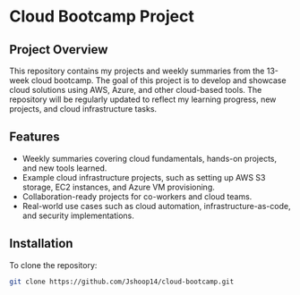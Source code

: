 # Cloud Bootcamp Project

## Project Overview

This repository contains my projects and weekly summaries from the 13-week cloud bootcamp. The goal of this project is to develop and showcase cloud solutions using AWS, Azure, and other cloud-based tools. The repository will be regularly updated to reflect my learning progress, new projects, and cloud infrastructure tasks.

## Features

- Weekly summaries covering cloud fundamentals, hands-on projects, and new tools learned.
- Example cloud infrastructure projects, such as setting up AWS S3 storage, EC2 instances, and Azure VM provisioning.
- Collaboration-ready projects for co-workers and cloud teams.
- Real-world use cases such as cloud automation, infrastructure-as-code, and security implementations.

## Installation

To clone the repository:

```bash
git clone https://github.com/Jshoop14/cloud-bootcamp.git
